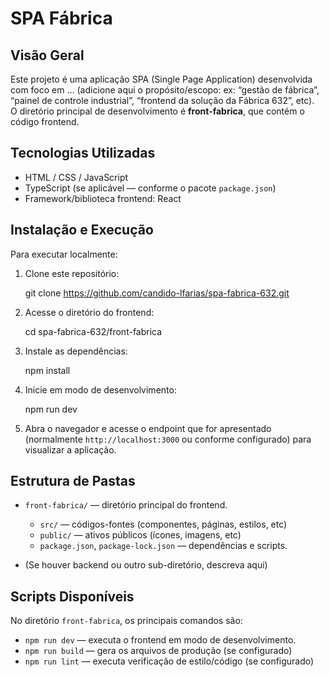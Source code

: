 # SPA Fábrica  
## Visão Geral  
Este projeto é uma aplicação SPA (Single Page Application) desenvolvida com foco em … (adicione aqui o propósito/escopo: ex: “gestão de fábrica”, “painel de controle industrial”, “frontend da solução da Fábrica 632”, etc).  
O diretório principal de desenvolvimento é **front-fabrica**, que contém o código frontend.

## Tecnologias Utilizadas  
- HTML / CSS / JavaScript  
- TypeScript (se aplicável — conforme o pacote `package.json`)  
- Framework/biblioteca frontend: React

## Instalação e Execução  
Para executar localmente:  
1. Clone este repositório:  

   git clone https://github.com/candido-lfarias/spa-fabrica-632.git  


2. Acesse o diretório do frontend:


   cd spa-fabrica-632/front-fabrica  

3. Instale as dependências:


   npm install

4. Inicie em modo de desenvolvimento:


   npm run dev  

5. Abra o navegador e acesse o endpoint que for apresentado (normalmente `http://localhost:3000` ou conforme configurado) para visualizar a aplicação.

## Estrutura de Pastas

* `front-fabrica/` — diretório principal do frontend.

  * `src/` — códigos-fontes (componentes, páginas, estilos, etc)
  * `public/` — ativos públicos (ícones, imagens, etc)
  * `package.json`, `package-lock.json` — dependências e scripts.
* (Se houver backend ou outro sub-diretório, descreva aqui)

## Scripts Disponíveis

No diretório `front-fabrica`, os principais comandos são:

* `npm run dev` — executa o frontend em modo de desenvolvimento.
* `npm run build` — gera os arquivos de produção (se configurado)
* `npm run lint` — executa verificação de estilo/código (se configurado)
